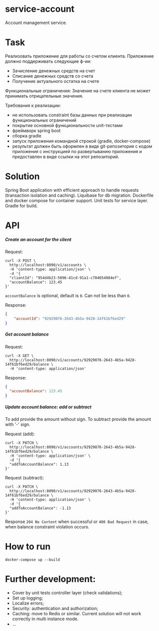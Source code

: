 # service-account
Account management service.

# Task

Реализовать приложение для работы со счетом клиента. Приложение должно поддерживать следующие ф-ии:
- Зачисление денежных средств на счет
- Списание денежных средств со счета
- Получение актуального остатка на счете

Функциональные ограничения:
Значение на счете клиента не может принимать отрицательные значения.

Требования к реализации:
- не использовать constraint базы данных при реализации функциональных ограничений
- покрытие основной функциональности unit-тестами
- фреймворк spring boot
- сборка gradle
- запуск приложения командной строкой (gradle, docker-compose)
- результат должен быть оформлен в виде git-репозитория с кодом приложения с инструкцией по развертыванию приложения и предоставлен в виде ссылки на этот репозиторий.

# Solution
Spring Boot application with efficient approach to handle requests (transaction isolation and caching).
Liquibase for db migration.
Dockerfile and docker compose for container support.
Unit tests for service layer. Gradle for build.

# API

##### Create an account for the client

Request:

```text
curl -X POST \
  http://localhost:8090/v1/accounts \
  -H 'content-type: application/json' \
  -d '{
  "clientId": "954d4b23-5096-41cd-91a1-c704054984ef",
  "accountBalance": 123.45
}'
```

`accountBalance` is optional, default is `0`. Can not be less than `0`.

Response:
```json
{
    "accountId": "92929076-2643-4b5a-9428-14f61bf6ed29"
}
```

##### Get account balance

Request:

```text
curl -X GET \
  http://localhost:8090/v1/accounts/92929076-2643-4b5a-9428-14f61bf6ed29/balance \
  -H 'content-type: application/json'
```
Response:
```json
{
  "accountBalance": 123.45
}
```


##### Update account balance: add or subtract
To add provide the amount without sign. To subtract provide the amount with '-' sign.

Request (add):

```text
curl -X PATCH \
  http://localhost:8090/v1/accounts/92929076-2643-4b5a-9428-14f61bf6ed29/balance \
  -H 'content-type: application/json' \
  -d '{
  "addToAccountBalance": 1.13
}'
```

Request (subtract):

```text
curl -X PATCH \
  http://localhost:8090/v1/accounts/92929076-2643-4b5a-9428-14f61bf6ed29/balance \
  -H 'content-type: application/json' \
  -d '{
  "addToAccountBalance": -1.13
}'
```

Response `204 No Content` when successful or `400 Bad Request` in case, when balance constraint violation occurs.

# How to run

`docker-compose up --build`

# Further development:
- Cover by unit tests controller layer (check validations);
- Set up logging;
- Localize errors;
- Security: authentication and authorization;
- Caching: move to Redis or similar. Current solution will not work correctly in multi instance mode.
- …